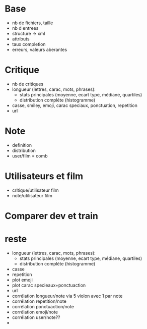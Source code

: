 # Base

* nb de fichiers, taille
* nb d entrees
* structure -> xml
* attributs
* taux completion
* erreurs, valeurs aberantes

# Critique

* nb de critiques
* longueur (lettres, carac, mots, phrases):
  * stats principales (moyenne, ecart type, médiane, quartiles)
  * distribution compléte (histogramme)
* casse, smiley, emoji, carac speciaux, ponctuation, repetition
* url

# Note

* definition
* distribution
* user/film = comb

# Utilisateurs et film

* critique/utilisateur film
* note/utilisateur film

# Comparer dev et train





# reste

* longueur (lettres, carac, mots, phrases):
  * stats principales (moyenne, ecart type, médiane, quartiles)
  * distribution compléte (histogramme)
* casse
* repetition
* plot emoji
* plot carac specieaux+ponctuaction
* url
* corrélation longueur/note via 5 violon avec 1 par note 
* corrélation repetition/note
* corrélation ponctuaction/note
* corrélation emoji/note
* corrélation user/note??
* 